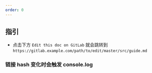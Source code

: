 ```yaml
---
order: 0
---
```


## 指引

- 点击下方 `Edit this doc on GitLab` 就会跳转到 `https://gitlab.example.com/path/to/edit/master/src/guide.md`

### 链接 hash 变化时会触发 console.log
